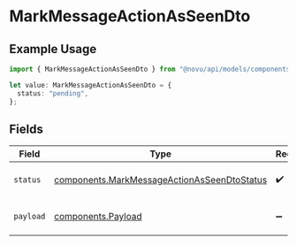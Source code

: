 # MarkMessageActionAsSeenDto

## Example Usage

```typescript
import { MarkMessageActionAsSeenDto } from "@novu/api/models/components";

let value: MarkMessageActionAsSeenDto = {
  status: "pending",
};
```

## Fields

| Field                                                                                                      | Type                                                                                                       | Required                                                                                                   | Description                                                                                                |
| ---------------------------------------------------------------------------------------------------------- | ---------------------------------------------------------------------------------------------------------- | ---------------------------------------------------------------------------------------------------------- | ---------------------------------------------------------------------------------------------------------- |
| `status`                                                                                                   | [components.MarkMessageActionAsSeenDtoStatus](../../models/components/markmessageactionasseendtostatus.md) | :heavy_check_mark:                                                                                         | Message action status                                                                                      |
| `payload`                                                                                                  | [components.Payload](../../models/components/payload.md)                                                   | :heavy_minus_sign:                                                                                         | Message action payload                                                                                     |